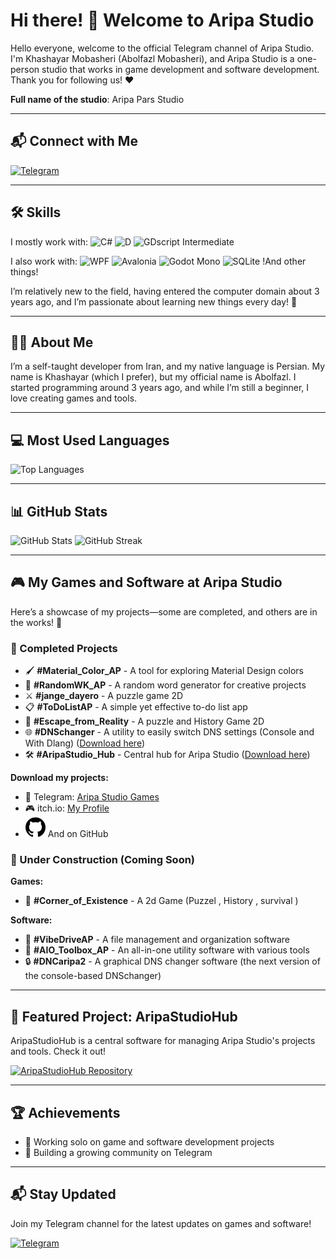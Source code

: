 <h1>
  Hi there! 👋 Welcome to Aripa Studio
</h1>
<p>
  Hello everyone, welcome to the official Telegram channel of Aripa Studio. I'm Khashayar Mobasheri (Abolfazl Mobasheri), and Aripa Studio is a one-person studio that works in game development and software development. Thank you for following us! ❤️
</p>
<p>
  <b>Full name of the studio</b>: Aripa Pars Studio
</p>
<hr>
<h2>
  📬 Connect with Me
</h2>
<p>
  <a href="https://t.me/AripaStudio">
    <img src="https://img.shields.io/badge/Telegram-Join%20Channel-2CA5E0?style=flat-square&logo=telegram&logoColor=white" alt="Telegram">
  </a>
</p>
<hr>
<h2>
  🛠️ Skills
</h2>
<p>
  I mostly work with:
  <img src="https://img.shields.io/badge/C%23-239120?style=flat-square&logo=c-sharp&logoColor=white" alt="C#">
  <img src="https://img.shields.io/badge/D-007A7A?style=flat-square&logo=d&logoColor=white" alt="D">
  <img src="https://img.shields.io/badge/GDscript-007A7A?style=flat-square&logo=godot&logoColor=white" alt="GDscript"> Intermediate
</p>
<p>
  I also work with:
  <img src="https://img.shields.io/badge/WPF-0078D7?style=flat-square&logo=dotnet&logoColor=white" alt="WPF">
  <img src="https://img.shields.io/badge/Avalonia-512BD4?style=flat-square&logo=avalonia&logoColor=white" alt="Avalonia">
  <img src="https://img.shields.io/badge/Godot_Mono-478CBF?style=flat-square&logo=godotengine&logoColor=white" alt="Godot Mono">
  <img src="https://img.shields.io/badge/SQLite-003B57?style=flat-square&logo=sqlite&logoColor=white" alt="SQLite">
  !And other things!
</p>
<p>
  I’m relatively new to the field, having entered the computer domain about 3 years ago, and I’m passionate about learning new things every day! 🌱
</p>
<hr>
<h2>
  🙋‍♂️ About Me
</h2>
<p>
  I’m a self-taught developer from Iran, and my native language is Persian. My name is Khashayar (which I prefer), but my official name is Abolfazl. I started programming around 3 years ago, and while I’m still a beginner, I love creating games and tools.
</p>
<hr>
<h2>
  💻 Most Used Languages
</h2>
<p>
  <img src="https://github-readme-stats.vercel.app/api/top-langs/?username=AripaStudio&layout=compact&theme=radical" alt="Top Languages">
</p>
<hr>
<h2>
  📊 GitHub Stats
</h2>
<p>
  <img src="https://github-readme-stats.vercel.app/api?username=AripaStudio&show_icons=true&theme=radical" alt="GitHub Stats">
  <img src="https://streak-stats.demolab.com/?user=AripaStudio&theme=radical" alt="GitHub Streak">
</p>
<hr>
<h2>
  🎮 My Games and Software at Aripa Studio
</h2>
<p>
  Here’s a showcase of my projects—some are completed, and others are in the works! 🚀
</p>
<h3>
  🎉 Completed Projects
</h3>
<ul>
  <li>
    🖌️ <b>#Material_Color_AP</b> - A tool for exploring Material Design colors
  </li>
  <li>
    🎲 <b>#RandomWK_AP</b> - A random word generator for creative projects
  </li>
  <li>
    ⚔️ <b>#jange_dayero</b> - A puzzle game 2D
  </li>
  <li>
    📋 <b>#ToDoListAP</b> - A simple yet effective to-do list app
  </li>
  <li>
    🏃 <b>#Escape_from_Reality</b> - A puzzle and History Game 2D
  </li>
  <li>
    🌐 <b>#DNSchanger</b> - A utility to easily switch DNS settings (Console and With Dlang) (<a href="https://github.com/AripaStudio/DNSchangerWindowsConsole/releases">Download here</a>)
  </li>
  <li>
    🛠️ <b>#AripaStudio_Hub</b> - Central hub for Aripa Studio (<a href="#AripaStudioHub">Download here</a>)
  </li>
</ul>
<p>
  <b>Download my projects:</b>
</p>
<ul>
  <li>
    📲 Telegram: <a href="https://t.me/AripaStudioGames">Aripa Studio Games</a>
  </li>
  <li>
    🎮 itch.io: <a href="https://itch.io/profile/aripastudio">My Profile</a>
  </li>
  <li>
    <img src="github-icon.svg" width="32" height="32" alt="GitHub Icon"> And on GitHub
  </li>
</ul>
<h3>
  🔧 Under Construction (Coming Soon)
</h3>
<p>
  <b>Games:</b>
</p>
<ul>
  <li>
    🌌 <b>#Corner_of_Existence</b> - A 2d Game (Puzzel , History , survival )
  </li>
</ul>
<p>
  <b>Software:</b>
</p>
<ul>
  <li>
    💾 <b>#VibeDriveAP</b> - A file management and organization software
  </li>
  <li>
    🧰 <b>#AIO_Toolbox_AP</b> - An all-in-one utility software with various tools
  </li>
  <li>
    🔒 <b>#DNCaripa2</b> - A graphical DNS changer software (the next version of the console-based DNSchanger)
  </li>
</ul>
<hr>
<h2>
  🌟 Featured Project: AripaStudioHub
</h2>
<p>
  AripaStudioHub is a central software for managing Aripa Studio's projects and tools. Check it out!
</p>
<p>
  <a href="https://github.com/AripaStudio/AripaStudioHub">
    <img src="https://img.shields.io/badge/GitHub-AripaStudioHub%20Repository-2CA5E0?style=flat-square&logo=github&logoColor=white" alt="AripaStudioHub Repository">
  </a>
</p>
<hr>
<h2>
  🏆 Achievements
</h2>
<ul>
  <li>
    🎯 Working solo on game and software development projects
  </li>
  <li>
    🥇 Building a growing community on Telegram
  </li>
</ul>
<hr>
<h2>
  📬 Stay Updated
</h2>
<p>
  Join my Telegram channel for the latest updates on games and software!
</p>
<p>
  <a href="https://t.me/AripaStudio">
    <img src="https://img.shields.io/badge/Telegram-Join%20Channel-2CA5E0?style=flat-square&logo=telegram&logoColor=white" alt="Telegram">
  </a>
</p>
